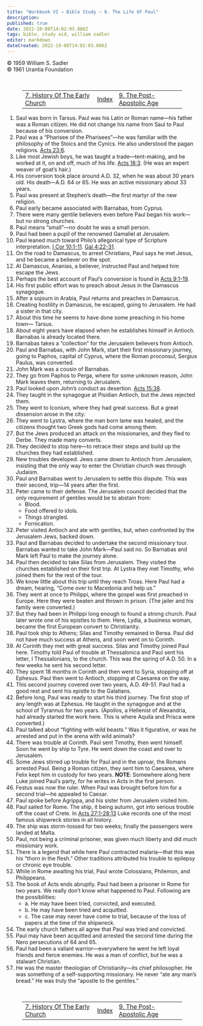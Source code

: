 ```yaml
---
title: "Workbook VI — Bible Study — 8. The Life Of Paul"
description: 
published: true
date: 2022-10-08T14:02:03.086Z
tags: bible, study aid, william sadler
editor: markdown
dateCreated: 2022-10-08T14:02:03.086Z
---
```


<p class="v-card v-sheet theme--light grey lighten-3 px-2">© 1959 William S. Sadler<br>© 1961 Urantia Foundation</p>

<br>

<figure class="table chapter-navigator">
	<table>
		<tbody>
		<tr>
			<td><a href="/en/article/William_S_Sadler/Workbook_6_Bible_Study/History_3_7">7. History Of The Early Church</a></td>
			<td><a href="/en/article/William_S_Sadler/Workbook_6_Bible_Study/Index">Index</a></td>
			<td><a href="/en/article/William_S_Sadler/Workbook_6_Bible_Study/History_3_9">9. The Post-Apostolic Age</a></td>
		</tr>
		</tbody>
	</table>
</figure>


1. Saul was born in Tarsus. Paul was his Latin or Roman name—his father was a Roman citizen. He did not change his name from Saul to Paul because of his conversion.
2. Paul was a “Pharisee of the Pharisees”—he was familiar with the philosophy of the Stoics and the Cynics. He also understood the pagan religions. [Acts 23:6](/en/Bible/Acts_of_the_Apostles/23#v6).
3. Like most Jewish boys, he was taught a trade—tent-making, and he worked at it, on and off, much of his life. [Acts 18:3](/en/Bible/Acts_of_the_Apostles/18#v3). (He was an expert weaver of goat’s hair.)
4. His conversion took place around A.D. 32, when he was about 30 years old. His death—A.D. 64 or 65. He was an active missionary about 33 years.
5. Paul was present at Stephen’s death—the first martyr of the new religion.
6. Paul early became associated with Barnabas, from Cyprus.
7. There were many gentile believers even before Paul began his work—but no strong churches.
8. Paul means “small”—no doubt he was a small person.
9. Paul had been a pupil of the renowned Gamaliel at Jerusalem.
10. Paul leaned much toward Philo’s allegorical type of Scripture interpretation. [I Cor 10:1-11](/en/Bible/1_Corinthians/10#v1). [Gal 4:22-31](/en/Bible/Galatians/4#v22).
11. On the road to Damascus, to arrest Christians, Paul says he met Jesus, and he became a believer on the spot.
12. At Damascus, Ananias, a believer, instructed Paul and helped him escape the Jews.
13. Perhaps the best account of Paul’s conversion is found in [Acts 9:1-19](/en/Bible/Acts_of_the_Apostles/9#v1).
14. His first public effort was to preach about Jesus in the Damascus synagogue.
15. After a sojourn in Arabia, Paul returns and preaches in Damascus.
16. Creating hostility in Damascus, he escaped, going to Jerusalem. He had a sister in that city.
17. About this time he seems to have done some preaching in his home town— Tarsus.
18. About eight years have elapsed when he establishes himself in Antioch. Barnabas is already located there.
19. Barnabas takes a “collection” for the Jerusalem believers from Antioch.
20. Paul and Barnabas, with John Mark, start their first missionary journey, going to Paphos, capital of Cyprus, where the Roman proconsul, Sergius Paulus, was converted.
21. John Mark was a cousin of Barnabas.
22. They go from Paphos to Perga, where for some unknown reason, John Mark leaves them, returning to Jerusalem.
23. Paul looked upon John’s conduct as desertion. [Acts 15:38](/en/Bible/Acts_of_the_Apostles/15#v38).
24. They taught in the synagogue at Pisidian Antioch, but the Jews rejected them.
25. They went to Iconium, where they had great success. But a great dissension arose in the city.
26. They went to Lystra, where the man born lame was healed, and the citizens thought two Greek gods had come among them.
27. But the Jews produced an attack on the missionaries, and they fled to Derbe. They made many converts.
28. They decided to stop here—to retrace their steps and build up the churches they had established.
29. New troubles developed. Jews came down to Antioch from Jerusalem, insisting that the only way to enter the Christian church was through Judaism.
30. Paul and Barnabas went to Jerusalem to settle this dispute. This was their second, trip—14 years after the first.
31. Peter came to their defense. The Jerusalem council decided that the only requirement of gentiles would be to abstain from:
	- Blood.
	- Food offered to idols.
	- Things strangled.
	- Fornication.
32. Peter visited Antioch and ate with gentiles, but, when confronted by the Jerusalem Jews, backed down.
33. Paul and Barnabas decided to undertake the second missionary tour. Barnabas wanted to take John Mark—Paul said no. So Barnabas and Mark left Paul to make the journey alone.
34. Paul then decided to take Silas from Jerusalem. They visited the churches established on their first trip. At Lystra they met Timothy, who joined them for the rest of the tour.
35. We know little about this trip until they reach Troas. Here Paul had a dream, hearing, “Come over to Macedonia and help us.”
36. They went at once to Philippi, where the gospel was first preached in Europe. Here they were beaten and thrown in prison. (The jailer and his family were converted.)
37. But they had been in Philippi long enough to found a strong church. Paul later wrote one of his epistles to them. Here, Lydia, a business woman, became the first European convert to Christianity.
38. Paul took ship to Athens; Silas and Timothy remained in Berea. Paul did not have much success at Athens, and soon went on to Corinth.
39. At Corinth they met with great success. Silas and Timothy joined Paul here. Timothy told Paul of trouble at Thessalonica and Paul sent his letter, I Thessalonians, to the church. This was the spring of A.D. 50. In a few weeks he sent his second letter.
40. They spent 18 months in Corinth and then went to Syria, stopping off at Ephesus. Paul then went to Antioch, stopping at Caesarea on the way.
41. This second journey covered over two years, A.D. 49-51. Paul had a good rest and sent his epistle to the Galatians.
42. Before long, Paul was ready to start his third journey. The first stop of any length was at Ephesus. He taught in the synagogue and at the school of Tyrannus for two years. (Apollos, a Hellenist of Alexandria, had already started the work here. This is where Aquila and Prisca were converted.)
43. Paul talked about “fighting with wild beasts.” Was it figurative, or was he arrested and put in the arena with wild animals?
44. There was trouble at Corinth. Paul sent Timothy, then went himself. Soon he went by ship to Tyre. He went down the coast and over to Jerusalem.
45. Some Jews stirred up trouble for Paul and in the uproar, the Romans arrested Paul. Being a Roman citizen, they sent him to Caesarea, where Felix kept him in custody for two years.
	**NOTE**: Somewhere along here Luke joined Paul’s party, for he writes in Acts in the first person.
46. Festus was now the ruler. When Paul was brought before him for a second trial—he appealed to Caesar.
47. Paul spoke before Agrippa, and his sister from Jerusalem visited him.
48. Paul sailed for Rome. The ship, it being autumn, got into serious trouble off the coast of Crete. In [Acts 27:1-28:13](/en/Bible/Acts_of_the_Apostles/27#v1) Luke records one of the most famous shipwreck stories in all history.
49. The ship was storm-tossed for two weeks; finally the passengers were landed at Malta.
50. Paul, not being a criminal prisoner, was given much liberty and did much missionary work.
51. There is a legend that while here Paul contracted malaria—that this was his “thorn in the flesh.” Other traditions attributed his trouble to epilepsy or chronic eye trouble.
52. While in Rome awaiting his trial, Paul wrote Colossians, Philemon, and Philippeans.
53. The book of Acts ends abruptly. Paul had been a prisoner in Rome for two years. We really don’t know what happened to Paul. Following are the possibilities:
	- a. He may have been tried, convicted, and executed.
	- b. He may have been tried and acquitted.
	- c. The case may never have come to trial, because of the loss of papers at the time of the shipwreck.
54. The early church fathers all agree that Paul was tried and convicted.
55. Paul may have been acquitted and arrested the second time during the Nero persecutions of 64 and 65.
56. Paul had been a valiant warrior—everywhere he went he left loyal friends and fierce enemies. He was a man of conflict, but he was a stalwart Christian.
57. He was the master theologian of Christianity—its chief philosopher. He was something of a self-supporting missionary. He never “ate any man’s bread.” He was truly the “apostle to the gentiles.”


<br>

<figure class="table chapter-navigator">
	<table>
		<tbody>
		<tr>
			<td><a href="/en/article/William_S_Sadler/Workbook_6_Bible_Study/History_3_7">7. History Of The Early Church</a></td>
			<td><a href="/en/article/William_S_Sadler/Workbook_6_Bible_Study/Index">Index</a></td>
			<td><a href="/en/article/William_S_Sadler/Workbook_6_Bible_Study/History_3_9">9. The Post-Apostolic Age</a></td>
		</tr>
		</tbody>
	</table>
</figure>